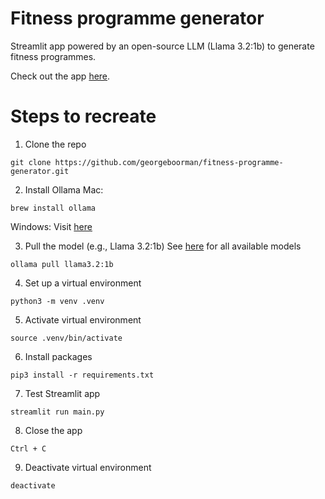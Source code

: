 # Fitness programme generator
Streamlit app powered by an open-source LLM (Llama 3.2:1b) to generate fitness programmes.

Check out the app [here](https://georgeboorman-fitness-programme-generator-main-j899qo.streamlit.app/).

# Steps to recreate
1. Clone the repo
```
git clone https://github.com/georgeboorman/fitness-programme-generator.git
```

2. Install Ollama
Mac:
```
brew install ollama
```
Windows: Visit [here](https://ollama.com/download)

3. Pull the model (e.g., Llama 3.2:1b)
See [here]() for all available models
```
ollama pull llama3.2:1b
```

4. Set up a virtual environment
```
python3 -m venv .venv
```

5. Activate virtual environment
```
source .venv/bin/activate
```

6. Install packages
```
pip3 install -r requirements.txt
```

7. Test Streamlit app
```
streamlit run main.py
```

8. Close the app
```
Ctrl + C
```

9. Deactivate virtual environment
```
deactivate
```